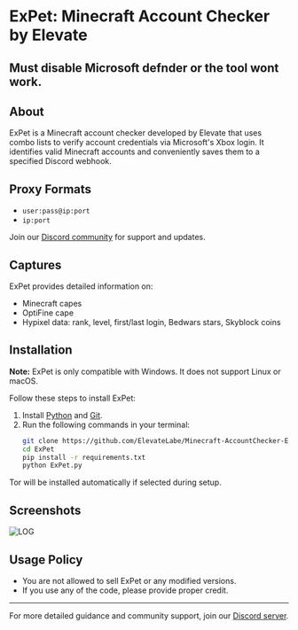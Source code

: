 # ExPet: Minecraft Account Checker by Elevate

## Must disable Microsoft defnder or the tool wont work.
## About

ExPet is a Minecraft account checker developed by Elevate that uses combo lists to verify account credentials via Microsoft's Xbox login. It identifies valid Minecraft accounts and conveniently saves them to a specified Discord webhook.

## Proxy Formats

- `user:pass@ip:port`
- `ip:port`

Join our [Discord community](https://discord.gg/BGsehfAKEb) for support and updates.

## Captures

ExPet provides detailed information on:

- Minecraft capes
- OptiFine cape
- Hypixel data: rank, level, first/last login, Bedwars stars, Skyblock coins

## Installation

**Note:** ExPet is only compatible with Windows. It does not support Linux or macOS.

Follow these steps to install ExPet:

1. Install [Python](https://www.python.org/downloads/) and [Git](https://git-scm.com/download/win).
2. Run the following commands in your terminal:
    ```sh
    git clone https://github.com/ElevateLabe/Minecraft-AccountChecker-ExPet
    cd ExPet
    pip install -r requirements.txt
    python ExPet.py
    ```

Tor will be installed automatically if selected during setup.

## Screenshots

![LOG](https://i.ibb.co/YTtsp05/image.webp)

## Usage Policy

- You are not allowed to sell ExPet or any modified versions.
- If you use any of the code, please provide proper credit.

---

For more detailed guidance and community support, join our [Discord server](https://discord.com/invite/BGsehfAKEb).
